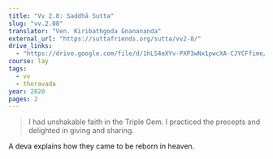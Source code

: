 ```yaml
---
title: "Vv 2.8: Saddhā Sutta"
slug: "vv.2.08"
translator: "Ven. Kiribathgoda Gnanananda"
external_url: "https://suttafriends.org/sutta/vv2-8/"
drive_links:
  - "https://drive.google.com/file/d/1hLS4eXYv-PXP3wNx1pwcXA-CJYCFfime/view?usp=drivesdk"
course: lay
tags:
  - vv
  - theravada
year: 2020
pages: 2
---
```


> I had unshakable faith in the Triple Gem. I practiced the precepts and delighted in giving and sharing.

A deva explains how they came to be reborn in heaven.
